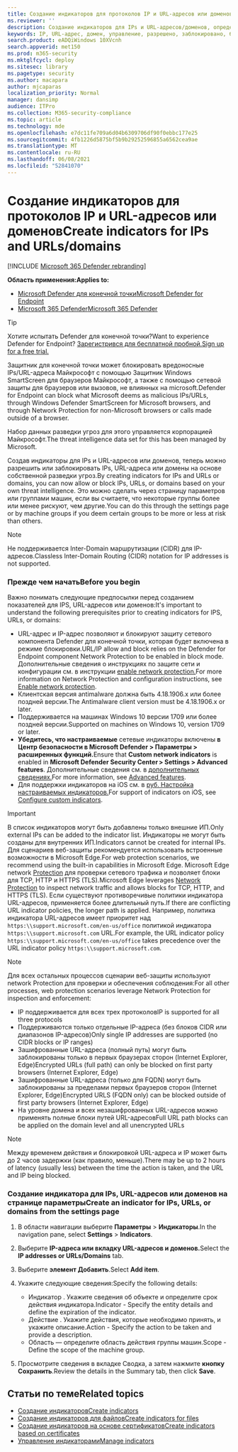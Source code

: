 ```yaml
---
title: Создание индикаторов для протоколов IP и URL-адресов или доменов
ms.reviewer: ''
description: Создание индикаторов для IPs и URL-адресов/доменов, определяющих обнаружение, предотвращение и исключение сущностями.
keywords: IP, URL-адрес, домен, управление, разрешено, заблокировано, блокируется, блокируется, очищается, вредоносный, файл, IP-адрес, URL-адреса, домен
search.product: eADQiWindows 10XVcnh
search.appverid: met150
ms.prod: m365-security
ms.mktglfcycl: deploy
ms.sitesec: library
ms.pagetype: security
ms.author: macapara
author: mjcaparas
localization_priority: Normal
manager: dansimp
audience: ITPro
ms.collection: M365-security-compliance
ms.topic: article
ms.technology: mde
ms.openlocfilehash: e7dc11fe709a6d04b6309706df90f0ebbc177e25
ms.sourcegitcommit: 4fb1226d5875bf5b9b29252596855a6562cea9ae
ms.translationtype: MT
ms.contentlocale: ru-RU
ms.lasthandoff: 06/08/2021
ms.locfileid: "52841070"
---
```

# <a name="create-indicators-for-ips-and-urlsdomains"></a><span data-ttu-id="89d93-104">Создание индикаторов для протоколов IP и URL-адресов или доменов</span><span class="sxs-lookup"><span data-stu-id="89d93-104">Create indicators for IPs and URLs/domains</span></span> 

[!INCLUDE [Microsoft 365 Defender rebranding](../../includes/microsoft-defender.md)]

<span data-ttu-id="89d93-105">**Область применения:**</span><span class="sxs-lookup"><span data-stu-id="89d93-105">**Applies to:**</span></span>
- [<span data-ttu-id="89d93-106">Microsoft Defender для конечной точки</span><span class="sxs-lookup"><span data-stu-id="89d93-106">Microsoft Defender for Endpoint</span></span>](https://go.microsoft.com/fwlink/p/?linkid=2154037)
- [<span data-ttu-id="89d93-107">Microsoft 365 Defender</span><span class="sxs-lookup"><span data-stu-id="89d93-107">Microsoft 365 Defender</span></span>](https://go.microsoft.com/fwlink/?linkid=2118804)



> [!TIP]
> <span data-ttu-id="89d93-108">Хотите испытать Defender для конечной точки?</span><span class="sxs-lookup"><span data-stu-id="89d93-108">Want to experience Defender for Endpoint?</span></span> [<span data-ttu-id="89d93-109">Зарегистрився для бесплатной пробной.</span><span class="sxs-lookup"><span data-stu-id="89d93-109">Sign up for a free trial.</span></span>](https://www.microsoft.com/en-us/WindowsForBusiness/windows-atp?ocid=docs-wdatp-automationexclusionlist-abovefoldlink)


<span data-ttu-id="89d93-110">Защитник для конечной точки может блокировать вредоносные IPs/URL-адреса Майкрософт с помощью Защитник Windows SmartScreen для браузеров Майкрософт, а также с помощью сетевой защиты для браузеров или вызовов, не влиянных на microsoft.</span><span class="sxs-lookup"><span data-stu-id="89d93-110">Defender for Endpoint can block what Microsoft deems as malicious IPs/URLs, through Windows Defender SmartScreen for Microsoft browsers, and through Network Protection for non-Microsoft browsers or calls made outside of a browser.</span></span>

<span data-ttu-id="89d93-111">Набор данных разведки угроз для этого управляется корпорацией Майкрософт.</span><span class="sxs-lookup"><span data-stu-id="89d93-111">The threat intelligence data set for this has been managed by Microsoft.</span></span>

<span data-ttu-id="89d93-112">Создав индикаторы для IPs и URL-адресов или доменов, теперь можно разрешить или заблокировать IPs, URL-адреса или домены на основе собственной разведки угроз.</span><span class="sxs-lookup"><span data-stu-id="89d93-112">By creating indicators for IPs and URLs or domains, you can now allow or block IPs, URLs, or domains based on your own threat intelligence.</span></span> <span data-ttu-id="89d93-113">Это можно сделать через страницу параметров или группами машин, если вы считаете, что некоторые группы более или менее рискуют, чем другие.</span><span class="sxs-lookup"><span data-stu-id="89d93-113">You can do this through the settings page or by machine groups if you deem certain groups to be more or less at risk than others.</span></span>

> [!NOTE]
> <span data-ttu-id="89d93-114">Не поддерживается Inter-Domain маршрутизации (CIDR) для IP-адресов.</span><span class="sxs-lookup"><span data-stu-id="89d93-114">Classless Inter-Domain Routing (CIDR) notation for IP addresses is not supported.</span></span> 

### <a name="before-you-begin"></a><span data-ttu-id="89d93-115">Прежде чем начать</span><span class="sxs-lookup"><span data-stu-id="89d93-115">Before you begin</span></span>
<span data-ttu-id="89d93-116">Важно понимать следующие предпосылки перед созданием показателей для IPS, URL-адресов или доменов:</span><span class="sxs-lookup"><span data-stu-id="89d93-116">It's important to understand the following prerequisites prior to creating indicators for IPS, URLs, or domains:</span></span>
- <span data-ttu-id="89d93-117">URL-адрес и IP-адрес позволяют и блокируют защиту сетевого компонента Defender для конечной точки, которая будет включена в режиме блокировки.</span><span class="sxs-lookup"><span data-stu-id="89d93-117">URL/IP allow and block relies on the Defender for Endpoint component Network Protection to be enabled in block mode.</span></span> <span data-ttu-id="89d93-118">Дополнительные сведения о инструкциях по защите сети и конфигурации см. в инструкции [enable network protection.](enable-network-protection.md)</span><span class="sxs-lookup"><span data-stu-id="89d93-118">For more information on Network Protection and configuration instructions, see [Enable network protection](enable-network-protection.md).</span></span>
- <span data-ttu-id="89d93-119">Клиентская версия antimalware должна быть 4.18.1906.x или более поздней версии.</span><span class="sxs-lookup"><span data-stu-id="89d93-119">The Antimalware client version must be 4.18.1906.x or later.</span></span> 
- <span data-ttu-id="89d93-120">Поддерживается на машинах Windows 10 версии 1709 или более поздней версии.</span><span class="sxs-lookup"><span data-stu-id="89d93-120">Supported on machines on Windows 10, version 1709 or later.</span></span> 
- <span data-ttu-id="89d93-121">**Убедитесь, что настраиваемые** сетевые индикаторы включены **в Центр безопасности в Microsoft Defender > Параметры > расширенных функций.**</span><span class="sxs-lookup"><span data-stu-id="89d93-121">Ensure that **Custom network indicators** is enabled in **Microsoft Defender Security Center > Settings > Advanced features**.</span></span> <span data-ttu-id="89d93-122">Дополнительные сведения см. в [дополнительных сведениях.](advanced-features.md)</span><span class="sxs-lookup"><span data-stu-id="89d93-122">For more information, see [Advanced features](advanced-features.md).</span></span>
- <span data-ttu-id="89d93-123">Для поддержки индикаторов на iOS см. в [руб. Настройка настраиваемых индикаторов.](/microsoft-365/security/defender-endpoint/ios-configure-features#configure-custom-indicators)</span><span class="sxs-lookup"><span data-stu-id="89d93-123">For support of indicators on iOS, see [Configure custom indicators](/microsoft-365/security/defender-endpoint/ios-configure-features#configure-custom-indicators).</span></span>


> [!IMPORTANT]
> <span data-ttu-id="89d93-124">В список индикаторов могут быть добавлены только внешние ИП.</span><span class="sxs-lookup"><span data-stu-id="89d93-124">Only external IPs can be added to the indicator list.</span></span> <span data-ttu-id="89d93-125">Индикаторы не могут быть созданы для внутренних ИП.</span><span class="sxs-lookup"><span data-stu-id="89d93-125">Indicators cannot be created for internal IPs.</span></span>
> <span data-ttu-id="89d93-126">Для сценариев веб-защиты рекомендуется использовать встроенные возможности в Microsoft Edge.</span><span class="sxs-lookup"><span data-stu-id="89d93-126">For web protection scenarios, we recommend using the built-in capabilities in Microsoft Edge.</span></span> <span data-ttu-id="89d93-127">Microsoft Edge network [Protection](network-protection.md) для проверки сетевого трафика и позволяет блоки для TCP, HTTP и HTTPS (TLS).</span><span class="sxs-lookup"><span data-stu-id="89d93-127">Microsoft Edge leverages [Network Protection](network-protection.md) to inspect network traffic and allows blocks for TCP, HTTP, and HTTPS (TLS).</span></span> <span data-ttu-id="89d93-128">Если существуют противоречивые политики индикатора URL-адресов, применяется более длительный путь.</span><span class="sxs-lookup"><span data-stu-id="89d93-128">If there are conflicting URL indicator policies, the longer path is applied.</span></span> <span data-ttu-id="89d93-129">Например, политика индикатора URL-адресов имеет приоритет над `https:\\support.microsoft.com/en-us/office` политикой индикатора `https:\\support.microsoft.com` URL.</span><span class="sxs-lookup"><span data-stu-id="89d93-129">For example, the URL indicator policy `https:\\support.microsoft.com/en-us/office` takes precedence over the URL indicator policy `https:\\support.microsoft.com`.</span></span>

> [!NOTE]
> <span data-ttu-id="89d93-130">Для всех остальных процессов сценарии веб-защиты используют network Protection для проверки и обеспечения соблюдения:</span><span class="sxs-lookup"><span data-stu-id="89d93-130">For all other processes, web protection scenarios leverage Network Protection for inspection and enforcement:</span></span> 
> - <span data-ttu-id="89d93-131">IP поддерживается для всех трех протоколов</span><span class="sxs-lookup"><span data-stu-id="89d93-131">IP is supported for all three protocols</span></span>
> - <span data-ttu-id="89d93-132">Поддерживаются только отдельные IP-адреса (без блоков CIDR или диапазонов IP-адресов)</span><span class="sxs-lookup"><span data-stu-id="89d93-132">Only single IP addresses are supported (no CIDR blocks or IP ranges)</span></span>
> - <span data-ttu-id="89d93-133">Зашифрованные URL-адреса (полный путь) могут быть заблокированы только в первых браузерах сторон (Internet Explorer, Edge)</span><span class="sxs-lookup"><span data-stu-id="89d93-133">Encrypted URLs (full path) can only be blocked on first party browsers (Internet Explorer, Edge)</span></span>
> - <span data-ttu-id="89d93-134">Зашифрованные URL-адреса (только для FQDN) могут быть заблокированы за пределами первых браузеров сторон (Internet Explorer, Edge)</span><span class="sxs-lookup"><span data-stu-id="89d93-134">Encrypted URLS (FQDN only) can be blocked outside of first party browsers (Internet Explorer, Edge)</span></span>
> - <span data-ttu-id="89d93-135">На уровне домена и всех незашифрованных URL-адресов можно применять полные блоки путей URL-адресов</span><span class="sxs-lookup"><span data-stu-id="89d93-135">Full URL path blocks can be applied on the domain level and all unencrypted URLs</span></span>
 
> [!NOTE]
> <span data-ttu-id="89d93-136">Между временем действия и блокировкой URL-адреса и IP может быть до 2 часов задержки (как правило, меньше).</span><span class="sxs-lookup"><span data-stu-id="89d93-136">There may be up to 2 hours of latency (usually less) between the time the action is taken, and the URL and IP being blocked.</span></span> 

### <a name="create-an-indicator-for-ips-urls-or-domains-from-the-settings-page"></a><span data-ttu-id="89d93-137">Создание индикатора для IPs, URL-адресов или доменов на странице параметры</span><span class="sxs-lookup"><span data-stu-id="89d93-137">Create an indicator for IPs, URLs, or domains from the settings page</span></span>

1. <span data-ttu-id="89d93-138">В области навигации выберите **Параметры**  >  **Индикаторы**.</span><span class="sxs-lookup"><span data-stu-id="89d93-138">In the navigation pane, select **Settings** > **Indicators**.</span></span>  

2. <span data-ttu-id="89d93-139">Выберите **IP-адреса или вкладку URL-адресов и доменов.**</span><span class="sxs-lookup"><span data-stu-id="89d93-139">Select the **IP addresses or URLs/Domains** tab.</span></span>

3. <span data-ttu-id="89d93-140">Выберите **элемент Добавить**.</span><span class="sxs-lookup"><span data-stu-id="89d93-140">Select **Add item**.</span></span>

4. <span data-ttu-id="89d93-141">Укажите следующие сведения:</span><span class="sxs-lookup"><span data-stu-id="89d93-141">Specify the following details:</span></span>
   - <span data-ttu-id="89d93-142">Индикатор . Укажите сведения об объекте и определите срок действия индикатора.</span><span class="sxs-lookup"><span data-stu-id="89d93-142">Indicator - Specify the entity details and define the expiration of the indicator.</span></span>
   - <span data-ttu-id="89d93-143">Действие . Укажите действия, которые необходимо принять, и укажите описание.</span><span class="sxs-lookup"><span data-stu-id="89d93-143">Action - Specify the action to be taken and provide a description.</span></span>
   - <span data-ttu-id="89d93-144">Область — определите область действия группы машин.</span><span class="sxs-lookup"><span data-stu-id="89d93-144">Scope - Define the scope of the machine group.</span></span>

5. <span data-ttu-id="89d93-145">Просмотрите сведения в вкладке Сводка, а затем нажмите **кнопку Сохранить**.</span><span class="sxs-lookup"><span data-stu-id="89d93-145">Review the details in the Summary tab, then click **Save**.</span></span>

## <a name="related-topics"></a><span data-ttu-id="89d93-146">Статьи по теме</span><span class="sxs-lookup"><span data-stu-id="89d93-146">Related topics</span></span>
- [<span data-ttu-id="89d93-147">Создание индикаторов</span><span class="sxs-lookup"><span data-stu-id="89d93-147">Create indicators</span></span>](manage-indicators.md)
- [<span data-ttu-id="89d93-148">Создание индикаторов для файлов</span><span class="sxs-lookup"><span data-stu-id="89d93-148">Create indicators for files</span></span>](indicator-file.md)
- [<span data-ttu-id="89d93-149">Создание индикаторов на основе сертификатов</span><span class="sxs-lookup"><span data-stu-id="89d93-149">Create indicators based on certificates</span></span>](indicator-certificates.md)
- [<span data-ttu-id="89d93-150">Управление индикаторами</span><span class="sxs-lookup"><span data-stu-id="89d93-150">Manage indicators</span></span>](indicator-manage.md)
